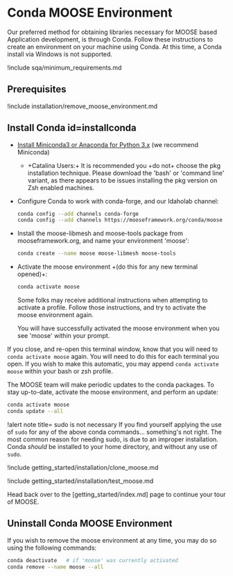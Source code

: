 # Conda MOOSE Environment

Our preferred method for obtaining libraries necessary for MOOSE based Application development, is through Conda. Follow these instructions to create an environment on your machine using Conda. At this time, a Conda install via Windows is not supported.

!include sqa/minimum_requirements.md

## Prerequisites

!include installation/remove_moose_environment.md

## Install Conda id=installconda

- [Install Miniconda3 or Anaconda for Python 3.x](https://docs.conda.io/projects/conda/en/latest/user-guide/install/index.html) (we recommend Miniconda)

  - +Catalina Users:+ It is recommended you +do not+ choose the pkg installation technique. Please download the 'bash' or 'command line' variant, as there appears to be issues installing the pkg version on Zsh enabled machines.

- Configure Conda to work with conda-forge, and our Idaholab channel:

  ```bash
  conda config --add channels conda-forge
  conda config --add channels https://mooseframework.org/conda/moose
  ```

- Install the moose-libmesh and moose-tools package from mooseframework.org, and name your environment 'moose':

  ```bash
  conda create --name moose moose-libmesh moose-tools
  ```

- Activate the moose environment +(do this for any new terminal opened)+:

  ```bash
  conda activate moose
  ```

  Some folks may receive additional instructions when attempting to activate a profile. Follow those instructions, and try to activate the moose environment again.

  You will have successfully activated the moose environment when you see 'moose' within your prompt.

If you close, and re-open this terminal window, know that you will need to `conda activate moose` again. You will need to do this for each terminal you open. If you wish to make this automatic, you may append `conda activate moose` within your bash or zsh profile.

The MOOSE team will make periodic updates to the conda packages. To stay up-to-date, activate the moose environment, and perform an update:

```bash
conda activate moose
conda update --all
```

!alert note title= sudo is not necessary
If you find yourself applying the use of `sudo` for any of the above conda commands... something's not right. The most common reason for needing sudo, is due to an improper installation. Conda *should* be installed to your home directory, and without any use of `sudo`.

!include getting_started/installation/clone_moose.md

!include getting_started/installation/test_moose.md

Head back over to the [getting_started/index.md] page to continue your tour of MOOSE.

## Uninstall Conda MOOSE Environment

If you wish to remove the moose environment at any time, you may do so using the following commands:

```bash
conda deactivate   # if 'moose' was currently activated
conda remove --name moose --all
```
